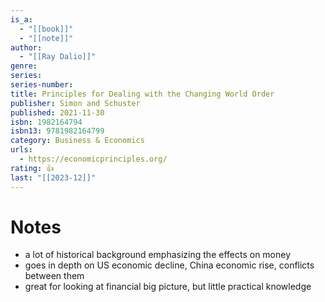 ```yaml
---
is_a:
  - "[[book]]"
  - "[[note]]"
author:
  - "[[Ray Dalio]]"
genre: 
series: 
series-number: 
title: Principles for Dealing with the Changing World Order
publisher: Simon and Schuster
published: 2021-11-30
isbn: 1982164794
isbn13: 9781982164799
category: Business & Economics
urls:
  - https://economicprinciples.org/
rating: 👍
last: "[[2023-12]]"
---
```

# Notes
- a lot of historical background emphasizing the effects on money
- goes in depth on US economic decline, China economic rise, conflicts between them
- great for looking at financial big picture, but little practical knowledge
